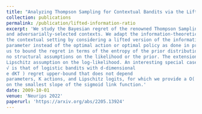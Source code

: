 ```yaml
---
title: "Analyzing Thompson Sampling for Contextual Bandits via the Lifted Information Ratio"
collection: publications
permalink: /publication/lifted-information-ratio
excerpt: 'We study the Bayesian regret of the renowned Thompson Sampling algorithm in contextual bandits with binary losses
and adversarially-selected contexts. We adapt the information-theoretic perspective of Russo and Van Roy (2016) to
the contextual setting by considering a lifted version of the information ratio defined in terms of the unknown model
parameter instead of the optimal action or optimal policy as done in previous works on the same setting. This allows
us to bound the regret in terms of the entropy of the prior distribution through a remarkably simple proof, and with
no structural assumptions on the likelihood or the prior. The extension to priors with infinite entropy only requires a
Lipschitz assumption on the log-likelihood. An interesting special case
√ is that of logistic bandits with d-dimensional
e dKT ) regret upper-bound that does not depend
parameters, K actions, and Lipschitz logits, for which we provide a O(
on the smallest slope of the sigmoid link function.'
date: 2009-10-01
venue: 'Neurips 2022'
paperurl: 'https://arxiv.org/abs/2205.13924'
---
```

